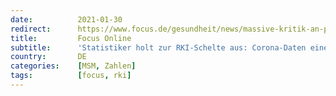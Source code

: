 ```yaml
---
date:          2021-01-30
redirect:      https://www.focus.de/gesundheit/news/massive-kritik-an-pandemie-behoerde-statistiker-holt-zur-rki-schelte-aus-corona-daten-eine-einzige-katastrophe_id_12927819.html
title:         Focus Online
subtitle:      'Statistiker holt zur RKI-Schelte aus: Corona-Daten eine einzige Katastrophe'
country:       DE
categories:    [MSM, Zahlen]
tags:          [focus, rki]
---
```

